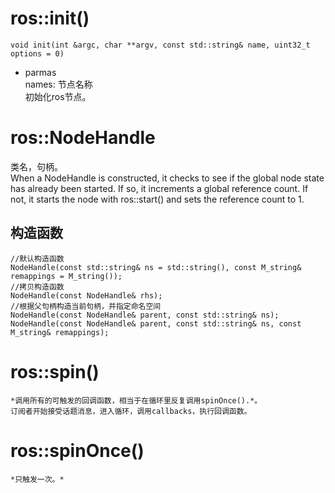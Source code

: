 # ros::init()
    void init(int &argc, char **argv, const std::string& name, uint32_t options = 0)
- parmas  
    names: 节点名称  
初始化ros节点。  

# ros::NodeHandle
类名，句柄。  
When a NodeHandle is constructed, it checks to see if the global node state has already been started.  If so, it increments a global reference count.  If not, it starts the node with ros::start() and sets the reference count to 1.
## 构造函数
    //默认构造函数  
    NodeHandle(const std::string& ns = std::string(), const M_string& remappings = M_string());  
    //拷贝构造函数   
    NodeHandle(const NodeHandle& rhs);  
    //根据父句柄构造当前句柄，并指定命名空间  
    NodeHandle(const NodeHandle& parent, const std::string& ns);  
    NodeHandle(const NodeHandle& parent, const std::string& ns, const M_string& remappings);  

# ros::spin()
    *调用所有的可触发的回调函数，相当于在循环里反复调用spinOnce().*。
    订阅者开始接受话题消息，进入循环，调用callbacks，执行回调函数。

# ros::spinOnce()
    *只触发一次。*
